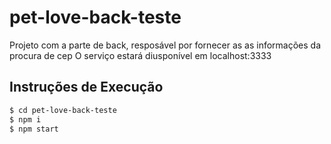 # pet-love-back-teste

Projeto com a parte de back, resposável por fornecer as as informações da procura de cep
O serviço estará diusponível em localhost:3333

## Instruções de Execução
```bash
$ cd pet-love-back-teste
$ npm i
$ npm start
```
